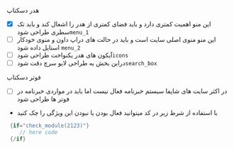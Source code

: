  هدر دسکتاپ 
- [x]  این منو اهمیت کمتری دارد و باید فضای کمتری از هدر را اشغال کند  و باید تک سطری طراحی شود`menu_1` 
- [ ] این منو  منوی اصلی سایت است  و باید در حالت های دراپ داون و منوی خودکار استایل داده شود  ``menu_2``
- [ ]   آیکون های هدر  یکنواخت طراحی شود`icons`
- [ ]   دراین بخش  به طراحی لایو سرچ دقت شود`search_box‍‍` 

 فوتر دسکتاپ 
- [ ]  در اکثر سایت های شاپفا  سیستم خبرنامه فعال نیست اما باید در مواردی  خبرنامه در فوتر ها طراحی شود 
-  با استفاده از شرط زیر در کد میتوانید فعال بودن یا نبودن این ویژگی  را چک کنید
```kotlin
 {if="check_module(2123)"} 
    // here code
 {/if}
```


